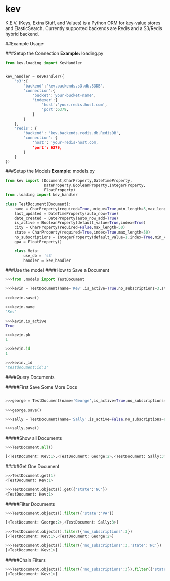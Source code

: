 # kev
K.E.V. (Keys, Extra Stuff, and Values) is a Python ORM for key-value stores and ElasticSearch. Currently supported backends are Redis and a S3/Redis hybrid backend.


##Example Usage

###Setup the Connection
**Example:** loading.py
```python
from kev.loading import KevHandler


kev_handler = KevHandler({
    's3':{
        'backend':'kev.backends.s3.db.S3DB',
        'connection':{
            'bucket':'your-bucket-name',
            'indexer':{
                'host':'your.redis.host.com',
                'port':6379,
            }
        }
    },
    'redis': {
        'backend': 'kev.backends.redis.db.RedisDB',
        'connection': {
            'host': 'your-redis-host.com,
            'port': 6379,
        }
    }
})
```
###Setup the Models
**Example:** models.py
```python
from kev import (Document,CharProperty,DateTimeProperty,
                 DateProperty,BooleanProperty,IntegerProperty,
                 FloatProperty)
from .loading import kev_handler

class TestDocument(Document):
    name = CharProperty(required=True,unique=True,min_length=5,max_length=20)
    last_updated = DateTimeProperty(auto_now=True)
    date_created = DateProperty(auto_now_add=True)
    is_active = BooleanProperty(default_value=True,index=True)
    city = CharProperty(required=False,max_length=50)
    state = CharProperty(required=True,index=True,max_length=50)
    no_subscriptions = IntegerProperty(default_value=1,index=True,min_value=1,max_value=20)
    gpa = FloatProperty()

    class Meta:
        use_db = 's3'
        handler = kev_handler

```

###Use the model
####How to Save a Document
```python
>>>from .models import TestDocument

>>>kevin = TestDocument(name='Kev',is_active=True,no_subscriptions=3,state='NC',gpa=3.25)

>>>kevin.save()

>>>kevin.name
'Kev'

>>>kevin.is_active
True

>>>kevin.pk
1

>>>kevin.id
1

>>>kevin._id
'testdocument:id:1'
```
####Query Documents

#####First Save Some More Docs
```python

>>>george = TestDocument(name='George',is_active=True,no_subscriptions=3,gpa=3.25,state='VA')

>>>george.save()

>>>sally = TestDocument(name='Sally',is_active=False,no_subscriptions=6,gpa=3.0,state='VA')

>>>sally.save()
```
#####Show all Documents
```python
>>>TestDocument.all()

[<TestDocument: Kev:1>,<TestDocument: George:2>,<TestDocument: Sally:3>]

```
#####Get One Document
```python
>>>TestDocument.get(1)
<TestDocument: Kev:1>

>>>TestDocument.objects().get({'state':'NC'})
<TestDocument: Kev:1>

```
#####Filter Documents
```python
>>>TestDocument.objects().filter({'state':'VA'})

[<TestDocument: George:2>,<TestDocument: Sally:3>]

>>>TestDocument.objects().filter({'no_subscriptions':3})
[<TestDocument: Kev:1>,<TestDocument: George:2>]

>>>TestDocument.objects().filter({'no_subscriptions':3,'state':'NC'})
[<TestDocument: Kev:1>]
```
#####Chain Filters
```python
>>>TestDocument.objects().filter({'no_subscriptions':3}).filter({'state':'NC'})
[<TestDocument: Kev:1>]

```